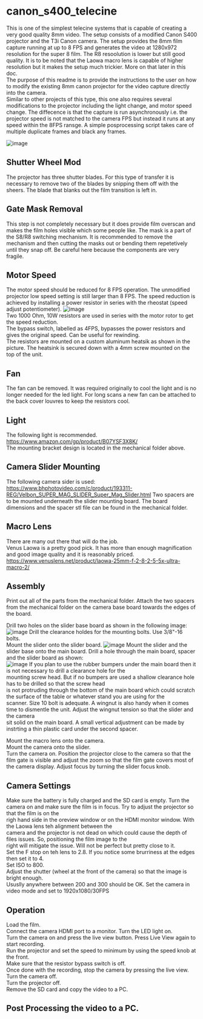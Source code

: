 # canon_s400_telecine
  
This is one of the simplest telecine systems that is capable of creating a very good quality 8mm video.
The setup consists of a modified Canon S400 projector and the T3i Canon camera. The setup provides the 8mm film capture running at  up to 8 FPS and generates the video at 1280x972 resolution for the super 8 film. The R8 resoolution is lower but still good quality. It is to be noted that the Laowa macro lens is capable of higher resolution but it makes the setup much trickier.  More on that later in this doc.  
The purpose of this  readme is to provide the instructions to the user on how to modify the existing 8mm canon projector for the video capture directly into the camera.  
Similar to other projects of this type, this one also requires several modifications to the projector including the light change, and motor speed change. The diffecence is that the capture is run asynchronously i.e. the projector speed is not matched to the camera FPS but instead it runs at any speed within the 8FPS  ransge.
A simple posprocessing script takes care of multiple duplicate frames and black any frames. 

![image](https://user-images.githubusercontent.com/48537944/188248671-e75d3b05-5946-44a3-b92e-6547d1d91683.png)



##   Shutter Wheel Mod
The projector has three shutter blades. For this type of transfer it is necessary to remove two of the blades by snipping them off with the sheers. The blade that blanks out the film transition is left in.  
  
## Gate Mask Removal
This step is not completely necessary but it does provide film overscan and makes the film holes visible which some people like. The mask is a part of the S8/R8 switching mechanism. It is recommended to remove the mechanism and then cutting the masks out or bending them repetetively until they snap off. Be careful here because the components are very fragile.  


## Motor  Speed  
The motor speed should be reduced for 8 FPS operation. The unmodified projector low speed setting is still larger than 8  FPS. The speed reduction is achieved by installing a power resistor in series with the rheostat (speed adjust potentiometer).
![image](https://user-images.githubusercontent.com/48537944/188249456-6fbd4ef9-7bd1-4362-b24e-261fc122be61.png)  
Two 1000 Ohm, 10W resistors are used in series with the motor rotor to get the speed reduction.   
The bypass switch, labelled as 4FPS, bypasses the power resistors and gives the original speed. Can be useful for rewinding.  
The resistors are mounted on a custom aluminum heatsik as shown in the picture. The heatsink is secured down with a 4mm screw mounted on the top of the unit.

## Fan
The fan can be removed. It was required originally to cool the light and is no longer needed for the led light. For long scans a new fan can be attached to the back cover louvres to keep the resistors cool.  

## Light
The following light is recommended.  
https://www.amazon.com/gp/product/B07YSF3X8K/  
The mounting bracket design is located in the mechanical folder above.

## Camera Slider Mounting  
The following camera sider is used:  
https://www.bhphotovideo.com/c/product/193311-REG/Velbon_SUPER_MAG_SLIDER_Super_Mag_Slider.html
Two spacers are to be mounted underneath the slider mounting board. 
The board dimensions and the spacer stl file can be found in the mechanical folder.  


## Macro Lens
There are many out there that will do the job.  
Venus Laowa is a pretty good pick. It has more than enough magnification and good image quality and it is reasonably priced.
https://www.venuslens.net/product/laowa-25mm-f-2-8-2-5-5x-ultra-macro-2/  

## Assembly
Print out all of the parts from the mechanical folder. 
Attach the two spacers from the mechanical folder on the camera base board towards the edges of the board.

Drill two holes on the slider base board as shown in the following image:  
![image](https://user-images.githubusercontent.com/48537944/188285288-be6101ba-e37c-45ce-ac11-c686bb8371bb.png)
Drill the clearance holdes for the mounting bolts. Use 3/8"-16 bolts.  
Mount the slider onto the slider board.
![image](https://user-images.githubusercontent.com/48537944/188252379-55d57937-e123-4d6c-a2df-53946af8d5ef.png) 
Mount the slider and the slider base onto the main board. Drill a hole through the main board, spacer and the slider board as shown:  
![image](https://user-images.githubusercontent.com/48537944/188285610-f541bbd4-3889-4917-ad29-3ffe461c2acc.png)
If you plan to use the rubber bumpers under the main board then it is not necessary to drill a clearance hole for the  
mounting screw head. But if no bumpers are used a shallow clearance hole has to be drilled so that the screw head  
is not protruding through the bottom of the main board which could scratch the surface of the table or whatever stand you are using for the   
scanner. Size 10 bolt is adequate. A wingnut is also handy when it comes time to dismentle the unit. Adjust the wingnut tension so that the slider and the camera   
sit solid on the main board. A small vertical adjustment can be made by instrting a thin plastic card under the second spacer.

Mount the macro lens onto the camera.  
Mount the camera onto the slider.  
Turn the camera on. Position the projector close to the camera so that the film gate is visible and adjust the zoom so that the film gate covers most of the camera display. Adjust focus by turning the slider focus knob.   

## Camera  Settings
Make sure the battery is fully charged and the SD card is empty. 
Turn the camera on and make sure the film is in focus. Try to adjust the projector so that the film is on the   
righ hand side in the oreview window or on the HDMI monitor window. With the Laowa lens teh alignment between the  
camera and the projector is  not dead on which could cause the depth of files issues. So, positioning the film image to the   
right will mitigate the issue. Will not be perfect but pretty close to it.  
Set the F stop on teh lens to 2.8. If you notice some brurriness at the edges then set it to 4.  
Set ISO to 800.  
Adjust the shutter (wheel at the front of the camera) so that the image is bright enough.  
Ususlly anywhere between 200 and 300 should be OK.
Set the camera in video mode and set to 1920x1080/30FPS

## Operation

Load the film.  
Connect the camera HDMI port to a monitor. 
Turn the LED light on.  
Turn the camera on and press the live view button. 
Press Live View again to start recording.  
Run the projector and set the speed to minimum by using the speed knob at the front.  
Make sure that the resistor bypass switch is off.  
Once done with the recording, stop the camera by pressing the live view.  
Turn the camera off.  
Turn the projector off.  
Remove the SD card and copy the video to a PC.

## Post Processing  the video to a PC.  




